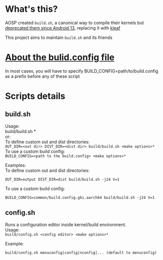 # What's this?
AOSP created `build.sh`, a canonical way to compile their kernels but [deprecated them since Android 13](https://android.googlesource.com/kernel/build/+/670b2ff547c0739352a200422e4e8a7149145947), replacing it with [kleaf](https://android.googlesource.com/kernel/build/+/refs/heads/main/kleaf/README.md)  

This project aims to maintain `build.sh` and its friends

# [About the bulid.config file](build_config.md)
In most cases, you will have to specify BUILD_CONFIG=path/to/build.config as a prefix before any of these script

# Scripts details
## build.sh
Usage:  
    build/build.sh <make options>*  
or:  
    To define custom out and dist directories:  
      `OUT_DIR=<out dir> DIST_DIR=<dist dir> build/build.sh <make options>*`  
    To use a custom build config:  
      `BUILD_CONFIG=<path to the build.config> <make options>*`

Examples:  
    To define custom out and dist directories:  

```shellscript
OUT_DIR=output DIST_DIR=dist build/build.sh -j24 V=1
```  

   To use a custom build config:  

```shellscript
BUILD_CONFIG=common/build.config.gki.aarch64 build/build.sh -j24 V=1
```

## config.sh
Runs a configuration editor inside kernel/build environment.   
Usage:  
    `build/config.sh <config editor> <make options>*`

Example:  

```shellscript
build/config.sh menuconfig|config|nconfig|... (default to menuconfig)
```